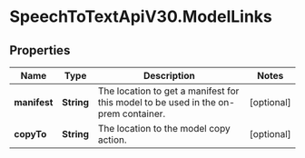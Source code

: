 # SpeechToTextApiV30.ModelLinks

## Properties
Name | Type | Description | Notes
------------ | ------------- | ------------- | -------------
**manifest** | **String** | The location to get a manifest for this model to be used in the on-prem container. | [optional] 
**copyTo** | **String** | The location to the model copy action. | [optional] 


